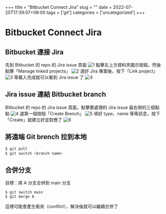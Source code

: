 +++
title = "Bitbucket Connect Jira"
slug = ""
date = 2022-07-20T17:39:07+08:00
tags = ['git']
categories = ['uncategorized']
+++

# Bitbucket Connect Jira
## Bitbucket 連接 Jira
先到 Bitbucket 的 repo 的 Jira issue 頁面
![1](./1.png)
點擊左上方資料夾圖示按鈕，然後點擊「Manage linked projects」
![2](./2.png)
選好 Jira 專案後，按下「Link project」
![3](./3.png)
等載入完成就可以看到 Jira issue 了
![4](./4.png)

## Jira issue 連結 Bitbucket branch
Bitbucket 的 repo 的 Jira issue 頁面，點擊要處理的 Jira issue 最右側的三個點點
![4](./4.png)
選第一個按鈕「Create Brench」
![5](./5.png)
填好 type、name 等等訊息，按下「Create」就建立好並對應了
![6](./6.png)

## 將遠端 Git brench 拉到本地
```sh 
$ git pull 
$ git switch <branch name>
```

## 合併分支
目標：將 A 分支合併到 main 分支
```
$ git switch main
$ git merge A
```
這裡可能會產生衝突（conflict），解決後就可以繼續合併了
